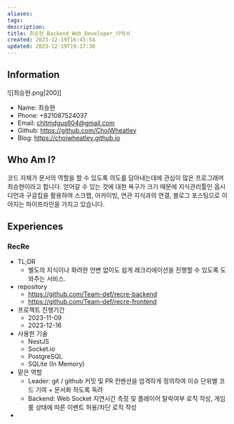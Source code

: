 ```yaml
---
aliases: 
tags: 
description:
title: 최승현_Backend_Web_Developer_이력서
created: 2023-12-19T16:43:54
updated: 2023-12-19T19:17:30
---
```


## Information

![[최승현.png|200]]

- Name: 최승현
- Phone: +821087524037
- Email: chltmdgus604@gmail.com
- Github: <https://github.com/ChoiWheatley>
- Blog: <https://choiwheatley.github.io>

## Who Am I?

코드 자체가 문서의 역할을 할 수 있도록 의도를 담아내는데에 관심이 많은 프로그래머 최승현이라고 합니다. 얻어갈 수 있는 것에 대한 욕구가 크기 때문에 지식관리툴인 옵시디언과 구글킵을 활용하여 스크랩, 아카이빙, 연관 지식과의 연결, 블로그 포스팅으로 이어지는 파이프라인을 가지고 있습니다.

## Experiences

### RecRe

- TL;DR
	- 별도의 지식이나 화려한 언변 없이도 쉽게 레크리에이션을 진행할 수 있도록 도와주는 서비스. 
- repository
	- <https://github.com/Team-def/recre-backend>
	- <https://github.com/Team-def/recre-frontend>
- 프로젝트 진행기간
	- 2023-11-09
	- 2023-12-16
- 사용한 기술 
	- NestJS
	- Socket.io
	- PostgreSQL
	- SQLite (In Memory)
- 맡은 역할
	- Leader: git / github 커밋 및 PR 컨벤션을 엄격하게 정의하여 이슈 단위별 코드 기여 + 문서화 하도록 독려
	- Backend: Web Socket 지연시간 측정 및 플레이어 탈락여부 로직 작성, 게임룸 상태에 따른 이벤트 허용/차단 로직 작성
- 
